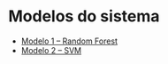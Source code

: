 # Modelos do sistema

- [Modelo 1 – Random Forest](../src/Modelo_1.py)
- [Modelo 2 – SVM](../src/Modelo_2.py)
  

